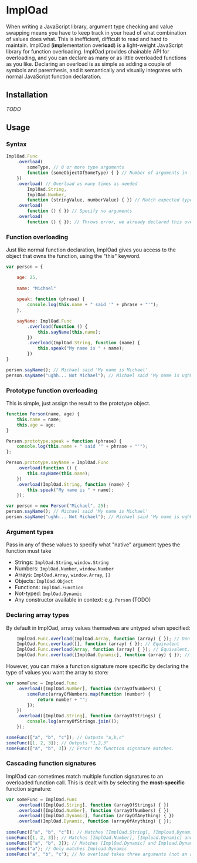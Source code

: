 # ImplOad
When writing a JavaScript library, argument type checking and value swapping means you have to keep track in your head of what combination of values does what. This is inefficient, difficult to read and hard to maintain. ImplOad (**impl**ementation overl**oad**) is a light-weight JavaScript library for function overloading. ImplOad provides chainable API for overloading, and you can declare as many or as little overloaded functions as you like. Declaring an overload is as simple as adding a couple of symbols and parenthesis, and it semantically and visually integrates with normal JavaScript function declaration.

## Installation
_TODO_

## Usage

### Syntax
```Javascript
ImplOad.Func
	.overload(
		someType, // 0 or more type arguments
		function (someObjectOfSomeType) { } // Number of arguments in function signature should match number of typeArguments above
	})
	.overload( // Overload as many times as needed
		ImplOad.String,
		ImplOad.Number,
		function (stringValue, numberValue) { }) // Match expected types to functions
	.overload(
		function () { }) // Specify no arguments
	.overload(
		function () { }); // Throws error, we already declared this overload!
```

### Function overloading
Just like normal function declaration, ImplOad gives you access to the object that owns the function, using the "this" keyword.
```Javascript
var person = {

	age: 25,
	
	name: "Michael"
	
	speak: function (phrase) {
		console.log(this.name + " said '" + phrase + "'");
	},
	
	sayName: ImplOad.Func
		.overload(function () {
			this.sayName(this.name);
		})
		.overload(ImplOad.String, function (name) {
			this.speak("My name is " + name);
		})
}

person.sayName(); // Michael said 'My name is Michael'
person.sayName("ughh... Not Michael"); // Michael said 'My name is ughh... Not Michael'
```

### Prototype function overloading
This is simple, just assign the result to the prototype object.
```Javascript
function Person(name, age) {
	this.name = name;
	this.age = age;
}

Person.prototype.speak = function (phrase) {
	console.log(this.name + " said '" + phrase + "'");
};

Person.prototype.sayName = ImplOad.Func
	.overload(function () {
		this.sayName(this.name);
	})
	.overload(ImplOad.String, function (name) {
		this.speak("My name is " + name);
	});

var person = new Person("Michael", 25);
person.sayName(); // Michael said 'My name is Michael'
person.sayName("ughh... Not Michael"); // Michael said 'My name is ughh... Not Michael'
```

### Argument types
Pass in any of these values to specify what "native" argument types the function must take
- Strings: `ImplOad.String`, `window.String`
- Numbers: `ImplOad.Number`, `window.Number`
- Arrays: `ImplOad.Array`, `window.Array`,  `[]`
- Objects: `ImplOad.Object`
- Functions: `ImplOad.Function`
- Not-typed: `ImplOad.Dynamic`
- Any constructor available in context: e.g. `Person` (TODO)

### Declaring array types
By default in ImplOad, array values themselves are untyped when specified:
```Javascript
	ImplOad.Func.overload(ImplOad.Array, function (array) { }); // Don't worry about the value types inside the array
	ImplOad.Func.overload([], function (array) { }); // Equivalent
	ImplOad.Func.overload(Array, function (array) { }); // Equivalent, reference check against window.Array object
	ImplOad.Func.overload([ImplOad.Dynamic], function (array) { }); // Also equivalent
```
However, you can make a function signature more specific by declaring the type of values you want the array to store:
```Javascript
var someFunc = Impload.Func
	.overload([ImplOad.Number], function (arrayOfNumbers) {
		someFunc(arrayOfNumbers.map(function (number) { 
			return number + "";
		});
	})
	.overload([ImplOad.String], function (arrayOfStrings) {
		console.log(arrayOfStrings.join());
	});

someFunc(["a", "b", "c"]); // Outputs "a,b,c"
someFunc([1, 2, 3]); // Outputs "1,2,3"
someFunc(["a", "b", 3]) // Error! No function signature matches.
```

### Cascading function signatures
ImplOad can sometimes match multiple function signatures to an overloaded function call. This is dealt with by selecting the **most-specific** function signature:
```javascript
var someFunc = ImplOad.Func
	.overload([ImplOad.String], function (arrayOfStrings) {	})
	.overload([ImplOad.Number], function (arrayOfNumbers) {	})
	.overload([ImplOad.Dynamic], function (arrayOfAnything) { })
	.overload(ImplOad.Dynamic, function (arrayOfAnything) { });
	
someFunc(["a", "b", "c"]); // Matches [ImplOad.String], [Impload.Dynamic] and Impload.Dynamic - [ImplOad.String] is called
someFunc([1, 2, 3]); // Matches [ImplOad.Number], [Impload.Dynamic] and Impload.Dynamic - [ImplOad.Number] is called
someFunc(["a", "b", 3]); // Matches [ImplOad.Dynamic] and Impload.Dynamic - [Impload.Dynamic] is called
someFunc("a"); // Only matches Impload.Dynamic
someFunc("a", "b", "c"); // No overload takes three arguments (not an array!) - matches nothing. Error!
```
